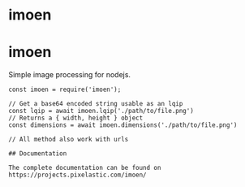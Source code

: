 <!--
  This page was automatically generated by aberlaas readme.
  DO NOT EDIT IT MANUALLY.
-->

# imoen

# imoen

Simple image processing for nodejs.

```
const imoen = require('imoen');

// Get a base64 encoded string usable as an lqip
const lqip = await imoen.lqip('./path/to/file.png')
// Returns a { width, height } object
const dimensions = await imoen.dimensions('./path/to/file.png')

// All method also work with urls

## Documentation

The complete documentation can be found on https://projects.pixelastic.com/imoen/